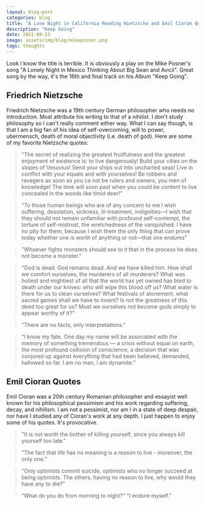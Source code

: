 ```yaml
---
layout: blog-post
categories: blog
title: "A Lone Night in California Reading Nietzsche and Emil Cioran Quotes"
description: "Keep Going"
date: 2021-09-23
image: assets/img/blog/mikeposner.png
tags: thoughts
---
```


Look I know the title is terrible. It is obviously a play on the Mike Posner's song "A Lonely Night in Mexico Thinking About Big Sean and Avicii". Great song by the way, it's the 16th and final track on his Album "Keep Going".

## Friedrich Nietzsche

Friedrich Nietzsche was a 19th century German philosopher who needs no introduction. Most attribute his writing to that of a nihilist. I don't study philosophy so I can't really comment either way. What I can say though, is that I am a big fan of his idea of self-overcoming, will to power, ubermensch, death of moral objectivity (i.e. death of god). Here are some of my favorite Nietzsche quotes:

> "The secret of realizing the greatest fruitfulness and the greatest enjoyment of existence is: to live dangerously! Build your cities on the slopes of Vesuvius! Send your ships out into uncharted seas! Live in conflict with your equals and with yourselves! Be robbers and ravagers as soon as you ca not be rulers and owners, you men of knowledge! The time will soon past when you could be content to live concealed in the woods like timid deer!"

> "To those human beings who are of any concern to me I wish suffering, desolation, sickness, ill-treatment, indignities—I wish that they should not remain unfamiliar with profound self-contempt, the torture of self-mistrust, the wretchedness of the vanquished: I have no pity for them, because I wish them the only thing that can prove today whether one is worth of anything or not—that one endures"

> "Whoever fights monsters should see to it that in the process he does not become a monster."

> "God is dead. God remains dead. And we have killed him. How shall we comfort ourselves, the murderers of all murderers? What was holiest and mightiest of all that the world has yet owned has bled to death under our knives: who will wipe this blood off us? What water is there for us to clean ourselves? What festivals of atonement, what sacred games shall we have to invent? Is not the greatness of this deed too great for us? Must we ourselves not become gods simply to appear worthy of it?"

> "There are no facts, only interpretations."

> “I know my fate. One day my name will be associated with the memory of something tremendous — a crisis without equal on earth, the most profound collision of conscience, a decision that was conjured up against everything that had been believed, demanded, hallowed so far. I am no man, I am dynamite.”



## Emil Cioran Quotes

Emil Cioran was a 20th century Romanian philosopher and essayist well known for his philosophical pessimism and his work regarding suffering, decay, and nihilism. I am not a pessimist, nor am I in a state of deep despair, nor have I studied any of Cioran's work at any depth. I just happen to enjoy some of his quotes. It's provocative.

> "It is not worth the bother of killing yourself, since you always kill yourself too late."

> "The fact that life has no meaning is a reason to live - moreover, the only one."

> "Only optimists commit suicide, optimists who no longer succeed at being optimists. The others, having no reason to live, why would they have any to die?"

> “What do you do from morning to night?" "I endure myself.”





